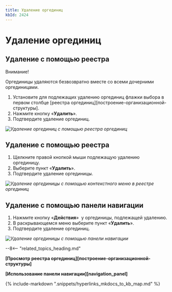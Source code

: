 ```yaml
---
title: Удаление оргединиц
kbId: 2424
---
```


# Удаление оргединиц

## Удаление с помощью реестра

Внимание!

Оргединицы удаляются безвозвратно вместе со всеми дочерними оргединицами.

1. Установите для подлежащих удалению оргединиц флажки выбора в первом столбце [реестра оргединиц][построение-организационной-структуры].
2. Нажмите кнопку «**Удалить**».
3. Подтвердите удаление оргединиц.

_![Удаление оргединиц с помощью реестра оргединиц](https://kb.comindware.ru/assets/deleting_organizational_unit_using_registry.png)_

## Удаление с помощью реестра

1. Щелкните правой кнопкой мыши подлежащую удалению оргединицу.
2. Выберите пункт «**Удалить**».
3. Подтвердите удаление оргединицы.

_![Удаление оргединицы с помощью контекстного меню в реестре оргединиц](https://kb.comindware.ru/assets/deleting_organizational_unit_using_registry_context_menu.png)_

## Удаление с помощью панели навигации

1. Нажмите кнопку «**Действия**» *‌* у оргединицы, подлежащей удалению.
2. В раскрывающемся меню выберите пункт «**Удалить**».
3. Подтвердите удаление оргединиц.

_![Удаление оргединицы с помощью панели навигации](https://kb.comindware.ru/assets/deleting_organizational_unit_using_navigation.png)_

--8<-- "related_topics_heading.md"

**[Просмотр реестра оргединиц][построение-организационной-структуры]**

**[Использование панели навигации][navigation_panel]**

{% include-markdown ".snippets/hyperlinks_mkdocs_to_kb_map.md" %}
